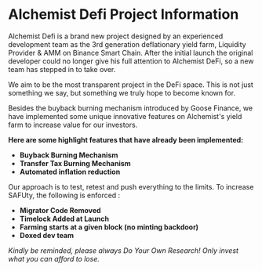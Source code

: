 # Alchemist Defi Project Information

Alchemist Defi is a brand new project designed by an experienced development team as the 3rd generation deflationary yield farm, Liquidity Provider & AMM on Binance Smart Chain. After the initial launch the original developer could no longer give his full attention to Alchemist DeFi, so a new team has stepped in to take over. 

We aim to be the most transparent project in the DeFi space. This is not just something we say, but something we truly hope to become known for.

Besides the buyback burning mechanism introduced by Goose Finance, we have implemented some unique innovative features on Alchemist's yield farm to increase value for our investors.

**Here are some highlight features that have already been implemented:**

* **Buyback Burning Mechanism**
* **Transfer Tax Burning Mechanism**
* **Automated inflation reduction**

Our approach is to test, retest and push everything to the limits. To increase SAFUty, the following is enforced :

* **Migrator Code Removed**
* **Timelock Added at Launch**
* **Farming starts at a given block \(no minting backdoor\)**
* **Doxed dev team**

_Kindly be reminded, please always Do Your Own Research! Only invest what you can afford to lose._

